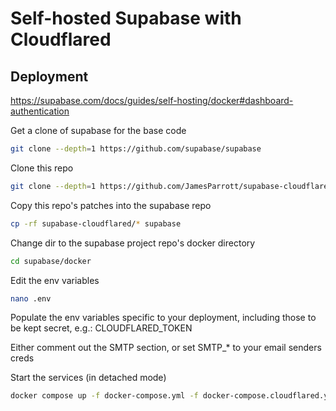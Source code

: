 # Self-hosted Supabase with Cloudflared

## Deployment
https://supabase.com/docs/guides/self-hosting/docker#dashboard-authentication

Get a clone of supabase for the base code
```sh
git clone --depth=1 https://github.com/supabase/supabase
```

Clone this repo
```sh
git clone --depth=1 https://github.com/JamesParrott/supabase-cloudflared
```

Copy this repo's patches into the supabase repo
```sh
cp -rf supabase-cloudflared/* supabase
```


Change dir to the supabase project repo's docker directory
```sh
cd supabase/docker
```

Edit the env variables
```sh
nano .env
```
Populate the env variables specific to your deployment, including those to be kept secret, e.g.:
CLOUDFLARED_TOKEN

Either comment out the SMTP section, or set SMTP_* to your email senders creds




Start the services (in detached mode)
```sh
docker compose up -f docker-compose.yml -f docker-compose.cloudflared.yml -d
```


